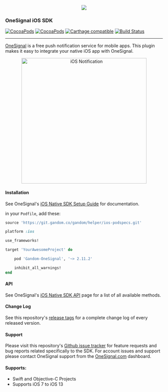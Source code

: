 <p align="center">
  <img src="https://media.onesignal.com/cms/Website%20Layout/logo-red.svg"/>
</p>

### OneSignal iOS SDK
[![CocoaPods](https://img.shields.io/cocoapods/v/OneSignal.svg)](https://cocoapods.org/pods/OneSignal) [![CocoaPods](https://img.shields.io/cocoapods/dm/OneSignal.svg)](https://cocoapods.org/pods/OneSignal) [![Carthage compatible](https://img.shields.io/badge/Carthage-compatible-4BC51D.svg)](https://github.com/Carthage/Carthage) [![Build Status](https://travis-ci.org/OneSignal/OneSignal-iOS-SDK.svg?branch=master)](https://travis-ci.org/OneSignal/OneSignal-iOS-SDK)

---

[OneSignal](https://www.onesignal.com) is a free push notification service for mobile apps. This plugin makes it easy to integrate your native iOS app with OneSignal.

<p align="center"><img src="https://app.onesignal.com/images/ios_10_notification_image.gif" width="400" alt="iOS Notification"></p>

#### Installation
See OneSignal's [iOS Native SDK Setup Guide](https://documentation.onesignal.com/docs/ios-sdk-setup) for documentation.

in your `Podfile`, add these:
```ruby
source 'https://git.gandom.co/gandom/helper/ios-podspecs.git'

platform :ios

use_frameworks!

target 'YourAwesomeProject' do

    pod 'Gandom-OneSignal', '~> 2.11.2'

    inhibit_all_warnings!
end
```

#### API
See OneSignal's [iOS Native SDK API](https://documentation.onesignal.com/docs/ios-native-sdk) page for a list of all available methods.

#### Change Log
See this repository's [release tags](https://github.com/OneSignal/OneSignal-iOS-SDK/releases) for a complete change log of every released version.

#### Support
Please visit this repository's [Github issue tracker](https://github.com/OneSignal/OneSignal-iOS-SDK/issues) for feature requests and bug reports related specifically to the SDK.
For account issues and support please contact OneSignal support from the [OneSignal.com](https://onesignal.com) dashboard.

#### Supports:
* Swift and Objective-C Projects
* Supports iOS 7 to iOS 13
